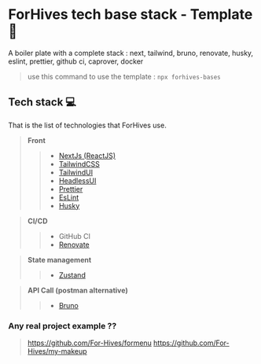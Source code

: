 # ForHives tech base stack - Template 🐝
A boiler plate with a complete stack : next, tailwind, bruno, renovate, husky, eslint, prettier, github ci, caprover, docker
> use this command to use the template : `npx forhives-bases`

## Tech stack 💻
That is the list of technologies that ForHives use.

> **Front**
>
> > - [NextJs (ReactJS)](https://nextjs.org/)
> > - [TailwindCSS](https://tailwindcss.com/)
> > - [TailwindUI](https://tailwindui.com/)
> > - [HeadlessUI](https://headlessui.com/)
> > - [Prettier](https://prettier.io/)
> > - [EsLint](https://eslint.org/)
> > - [Husky](https://typicode.github.io/husky/#/)

> **CI/CD**
>
> > - GitHub CI
> > - [Renovate](https://www.mend.io/renovate/)

> **State management**
> > - [Zustand](https://docs.pmnd.rs/zustand/getting-started/introduction)

> **API Call (postman alternative)**
> > - [Bruno](https://github.com/usebruno/bruno)

### Any real project example ??
> https://github.com/For-Hives/formenu
> https://github.com/For-Hives/my-makeup
